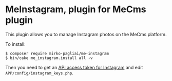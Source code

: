 # MeInstagram, plugin for MeCms plugin

This plugin allows you to manage Instagram photos on the MeCms platform.

To install:

    $ composer require mirko-pagliai/me-instagram
    $ bin/cake me_instagram.install all -v

Then you need to get an [API access token for Instagram](https://www.instagram.com/developer/clients/manage) and edit `APP/config/instagram_keys.php`.